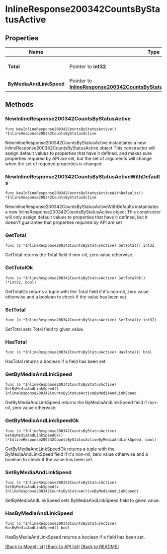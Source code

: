 # InlineResponse200342CountsByStatusActive

## Properties

Name | Type | Description | Notes
------------ | ------------- | ------------- | -------------
**Total** | Pointer to **int32** | The total number of active ports | [optional] 
**ByMediaAndLinkSpeed** | Pointer to [**InlineResponse200342CountsByStatusActiveByMediaAndLinkSpeed**](InlineResponse200342CountsByStatusActiveByMediaAndLinkSpeed.md) |  | [optional] 

## Methods

### NewInlineResponse200342CountsByStatusActive

`func NewInlineResponse200342CountsByStatusActive() *InlineResponse200342CountsByStatusActive`

NewInlineResponse200342CountsByStatusActive instantiates a new InlineResponse200342CountsByStatusActive object
This constructor will assign default values to properties that have it defined,
and makes sure properties required by API are set, but the set of arguments
will change when the set of required properties is changed

### NewInlineResponse200342CountsByStatusActiveWithDefaults

`func NewInlineResponse200342CountsByStatusActiveWithDefaults() *InlineResponse200342CountsByStatusActive`

NewInlineResponse200342CountsByStatusActiveWithDefaults instantiates a new InlineResponse200342CountsByStatusActive object
This constructor will only assign default values to properties that have it defined,
but it doesn't guarantee that properties required by API are set

### GetTotal

`func (o *InlineResponse200342CountsByStatusActive) GetTotal() int32`

GetTotal returns the Total field if non-nil, zero value otherwise.

### GetTotalOk

`func (o *InlineResponse200342CountsByStatusActive) GetTotalOk() (*int32, bool)`

GetTotalOk returns a tuple with the Total field if it's non-nil, zero value otherwise
and a boolean to check if the value has been set.

### SetTotal

`func (o *InlineResponse200342CountsByStatusActive) SetTotal(v int32)`

SetTotal sets Total field to given value.

### HasTotal

`func (o *InlineResponse200342CountsByStatusActive) HasTotal() bool`

HasTotal returns a boolean if a field has been set.

### GetByMediaAndLinkSpeed

`func (o *InlineResponse200342CountsByStatusActive) GetByMediaAndLinkSpeed() InlineResponse200342CountsByStatusActiveByMediaAndLinkSpeed`

GetByMediaAndLinkSpeed returns the ByMediaAndLinkSpeed field if non-nil, zero value otherwise.

### GetByMediaAndLinkSpeedOk

`func (o *InlineResponse200342CountsByStatusActive) GetByMediaAndLinkSpeedOk() (*InlineResponse200342CountsByStatusActiveByMediaAndLinkSpeed, bool)`

GetByMediaAndLinkSpeedOk returns a tuple with the ByMediaAndLinkSpeed field if it's non-nil, zero value otherwise
and a boolean to check if the value has been set.

### SetByMediaAndLinkSpeed

`func (o *InlineResponse200342CountsByStatusActive) SetByMediaAndLinkSpeed(v InlineResponse200342CountsByStatusActiveByMediaAndLinkSpeed)`

SetByMediaAndLinkSpeed sets ByMediaAndLinkSpeed field to given value.

### HasByMediaAndLinkSpeed

`func (o *InlineResponse200342CountsByStatusActive) HasByMediaAndLinkSpeed() bool`

HasByMediaAndLinkSpeed returns a boolean if a field has been set.


[[Back to Model list]](../README.md#documentation-for-models) [[Back to API list]](../README.md#documentation-for-api-endpoints) [[Back to README]](../README.md)


